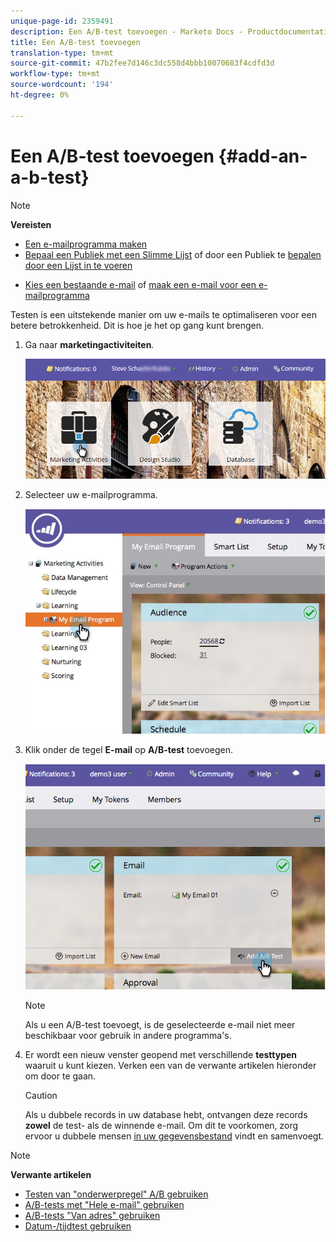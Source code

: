 ```yaml
---
unique-page-id: 2359491
description: Een A/B-test toevoegen - Marketo Docs - Productdocumentatie
title: Een A/B-test toevoegen
translation-type: tm+mt
source-git-commit: 47b2fee7d146c3dc558d4bbb10070683f4cdfd3d
workflow-type: tm+mt
source-wordcount: '194'
ht-degree: 0%

---
```



# Een A/B-test toevoegen {#add-an-a-b-test}

>[!NOTE]
>
>**Vereisten**
>
>* [Een e-mailprogramma maken](../../../../../product-docs/email-marketing/email-programs/creating-an-email-program/create-an-email-program.md)
>* [Bepaal een Publiek met een Slimme Lijst](../../../../../product-docs/email-marketing/email-programs/managing-people-in-email-programs/define-an-audience-with-a-smart-list.md) of door een Publiek te [bepalen door een Lijst in te voeren](../../../../../product-docs/email-marketing/email-programs/managing-people-in-email-programs/define-an-audience-by-importing-a-list.md)

   >
   >
* [Kies een bestaande e-mail](../../../../../product-docs/email-marketing/email-programs/email-program-actions/choose-an-existing-email.md) of [maak een e-mail voor een e-mailprogramma](../../../../../product-docs/email-marketing/email-programs/email-program-actions/create-an-email-for-an-email-program.md)

>



Testen is een uitstekende manier om uw e-mails te optimaliseren voor een betere betrokkenheid. Dit is hoe je het op gang kunt brengen.

1. Ga naar **marketingactiviteiten**.

   ![](assets/login-marketing-activities.png)

1. Selecteer uw e-mailprogramma.

   ![](assets/selectemailprogram.jpg)

1. Klik onder de tegel **E-mail** op **A/B-test** toevoegen.

   ![](assets/image2014-9-12-14-3a39-3a29.png)

   >[!NOTE]
   >
   >Als u een A/B-test toevoegt, is de geselecteerde e-mail niet meer beschikbaar voor gebruik in andere programma&#39;s.

1. Er wordt een nieuw venster geopend met verschillende **testtypen** waaruit u kunt kiezen. Verken een van de verwante artikelen hieronder om door te gaan.

   >[!CAUTION]
   >
   >Als u dubbele records in uw database hebt, ontvangen deze records **zowel** de test- als de winnende e-mail. Om dit te voorkomen, zorg ervoor u dubbele mensen [in uw gegevensbestand](http://docs.marketo.com/x/G4EI) vindt en samenvoegt.

>[!NOTE]
>
>**Verwante artikelen**
>
>* [Testen van &quot;onderwerpregel&quot; A/B gebruiken](use-subject-line-a-b-testing.md)
>* [A/B-tests met &quot;Hele e-mail&quot; gebruiken](use-whole-email-a-b-testing.md)
>* [A/B-tests &quot;Van adres&quot; gebruiken](use-from-address-a-b-testing.md)
>* [Datum-/tijdtest gebruiken](use-date-time-a-b-testing.md)

>



